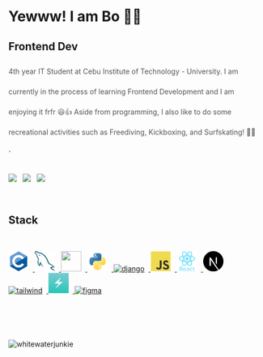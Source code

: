 # Yewww! I am Bo 🤙🏽

## Frontend Dev

<p style='color:#555; line-height:2.5rem'>
 4th year IT Student at Cebu Institute of Technology - University. I am currently in the process of learning Frontend Development and I am enjoying it frfr 😃👍 Aside from programming, I also like to do some recreational activities such as Freediving, Kickboxing, and Surfskating! 🤙🏽
 
</p>

`<br> <br>

<p>
<a href='https://facebook.com/sampeloreynald'><img style='margin-right:.5rem' src='https://img.shields.io/badge/Bo-%20-%231877F2?style=social&logo=facebook'style="margin-right:1rem" /></a>
<a href='https://twitter.com/sempitrnalsh8'><img style='margin-right:.5rem' src='https://img.shields.io/badge/@sempitrnalsh8-22-%231877F2?style=social&logo=twitter'style="margin-right:1rem" /></a>
<a href='https://instagram.com/__brownrecluse'><img style='margin-right:.5rem' src='https://img.shields.io/badge/@__brownrecluse-298-%231877F2?style=social&logo=instagram'style="margin-right:1rem" /></a>

</p>
<br>
<h2 align="left">Stack</h2>
<br>
<p align="left">
    <a href="https://www.cprogramming.com/" target="_blank" rel="noreferrer">
        <img style='margin-right:.5rem' src="https://raw.githubusercontent.com/devicons/devicon/master/icons/c/c-original.svg" alt="c" width="40" height="40"/>
    </a><a href="https://www.mysql.com" target="_blank" rel="noreferrer">
        <img style='margin-right:.5rem' src="./assets/mysql.png" alt="mysql" width="40" height="40"/>
    </a><a href="https://www.php.com" target="_blank" rel="noreferrer">
        <img style='margin-right:.5rem' src="./assets/php1.png alt="php" width="40" height="40"/>
    </a>     <a href="https://www.python.org" target="_blank" rel="noreferrer">
        <img style='margin-right:.5rem' src="https://raw.githubusercontent.com/devicons/devicon/master/icons/python/python-original.svg" alt="python" width="40" height="40"/>
    </a><a href="https://www.djangoproject.com/" target="_blank" rel="noreferrer">
        <img style='margin-right:.5rem' src="https://cdn.worldvectorlogo.com/logos/django.svg" alt="django" width="40" height="40"/>
    </a><a href="https://developer.mozilla.org/en-US/docs/Web/JavaScript" target="_blank" rel="noreferrer">
        <img style='margin-right:.5rem' src="https://raw.githubusercontent.com/devicons/devicon/master/icons/javascript/javascript-original.svg" alt="javascript" width="40" height="40"/>
    </a><a href="https://reactjs.org/" target="_blank" rel="noreferrer"> <img style='margin-right:.5rem' src="https://raw.githubusercontent.com/devicons/devicon/master/icons/react/react-original-wordmark.svg" alt="react" width="40" height="40"/> </a><a href="https://nextjs.org/" target="_blank" rel="noreferrer"> <img style='margin-right:.5rem' src="./assets/next1.png" alt="react" width="40" height="40"/> </a><a href="https://tailwindcss.com/" target="_blank" rel="noreferrer"> <img style='margin-right:.5rem' src="https://www.vectorlogo.zone/logos/tailwindcss/tailwindcss-icon.svg" alt="tailwind" width="40" height="40"/> </a><a href="https://chakra-ui.com/" target="_blank" rel="noreferrer"> <img style='margin-right:.5rem' src="/assets/chakra.png" alt="chakra" width="40" height="40"/> </a><a href="https://www.figma.com" target="_blank" rel="noreferrer">
        <img style='margin-right:.5rem' src="https://upload.wikimedia.org/wikipedia/commons/3/33/Figma-logo.svg" alt="figma" width="40" height="40"/>
    </a> 
    </p>

#

<br/>
<br/>

<p><img style='margin-right:.5rem' align="center" src="https://github-readme-stats.vercel.app/api/top-langs?username=whitewaterjunkie&show_icons=true&locale=en&layout=compact" alt="whitewaterjunkie" /></p>
